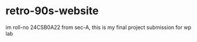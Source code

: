 # retro-90s-website
im roll-no 24CSB0A22 from sec-A, this is my final project submission for wp lab
